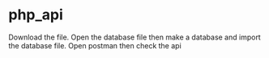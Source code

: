 # php_api
Download the file.
Open the database file then make a database and import the database file.
Open postman then check the api
